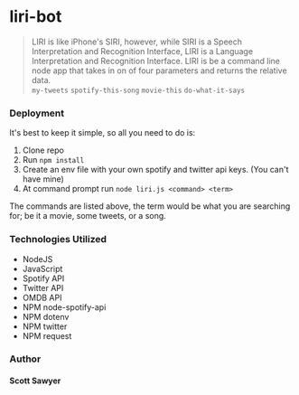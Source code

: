 # liri-bot

>LIRI is like iPhone's SIRI, however, while SIRI is a Speech Interpretation and Recognition Interface, LIRI is a Language Interpretation and Recognition Interface. LIRI is be a command line node app that takes in on of four parameters and returns the relative data.   
`my-tweets` `spotify-this-song` `movie-this` `do-what-it-says`

### Deployment

It's best to keep it simple, so all you need to do is:
 1. Clone repo
 2. Run `npm install`
 3. Create an env file with your own spotify and twitter api keys. (You can't have mine)
 3. At command prompt run `node liri.js <command> <term>`
 
 The commands are listed above, the term would be what you are searching for; be it a movie, some tweets, or a song. 
 

### Technologies Utilized

* NodeJS
* JavaScript
* Spotify API
* Twitter API
* OMDB API
* NPM node-spotify-api
* NPM dotenv
* NPM twitter
* NPM request

### Author

####  Scott Sawyer
